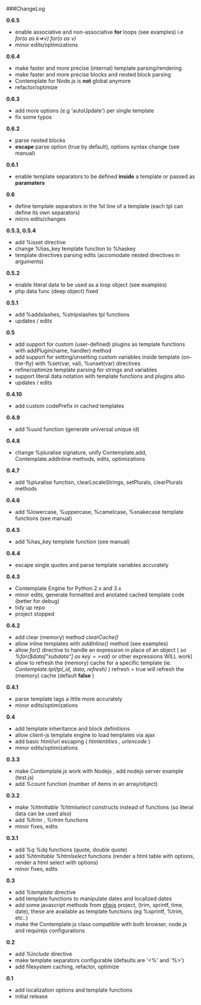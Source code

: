 ###ChangeLog

__0.6.5__
* enable associative and non-associative **for** loops (see examples) i.e *for(o as k=>v)* *for(o as v)*
* minor edits/optimizations


__0.6.4__
* make faster and more precise (internal) template parsing/rendering
* make faster and more precise blocks and nested block parsing
* Contemplate for Node.js is **not** global anymore
* refactor/optimize

__0.6.3__
* add more options (e.g 'autoUpdate') per single template
* fix some typos

__0.6.2__
* parse nested blocks
* **escape** parse option (true by default), options syntax change (see manual)

__0.6.1__
* enable template separators to be defined **inside** a template or passed as **paramaters**

__0.6__
* define template separators in the 1st line of a template (each tpl can define its own separators)
* micro edits/changes


__0.5.3, 0.5.4__
* add %isset directive
* change %has_key template function to %haskey
* template directives parsing edits (accomodate nested directives in arguments)


__0.5.2__
* enable literal data to be used as a loop object (see examples)
* php data func (deep object) fixed


__0.5.1__
* add %addslashes, %stripslashes tpl functions
* updates / edits


__0.5__
* add support for custom (user-defined) plugins as template functions with addPlugin(name, handler) method
* add support for setting/unsetting custom variables inside template (on-the-fly) with %set(var, val), %unset(var) directives
* refine/optimize template parsing for strings and variables
* support literal data notation with template functions and plugins also
* updates / edits


__0.4.10__
* add custom codePrefix in cached templates


__0.4.9__
* add %uuid function (generate universal unique id)


__0.4.8__
* change %pluralise signature, unify Contemplate.add, Contemplate.addInline methods, edits, optimizations


__0.4.7__
* add %pluralise function, clearLocaleStrings, setPlurals, clearPlurals methods


__0.4.6__
* add %lowercase, %uppercase, %camelcase, %snakecase template functions (see manual)

__0.4.5__
* add %has_key template function (see manual)

__0.4.4__
* escape single quotes and parse template variables accurately


__0.4.3__
* Contemplate Engine for Python 2.x and 3.x
* minor edits, generate formatted and anotated cached template code (better for debug)
* tidy up repo
* project stopped


__0.4.2__
* add clear (memory) method _clearCache()_
* allow inline templates with _addInline()_ method (see examples)
* allow _for()_ directive to handle an expression in place of an object ( so _%for($data["subdata"] as $key=>$val)_ or other expressions WILL work)
* allow to refresh the (memory) cache for a specific template (ie. _Contemplate.tpl(tpl_id, data, refresh)_ ) refresh = true will refresh the (memory) cache (default __false__ )


__0.4.1__
* parse template tags a little more accurately
* minor edits/optimizations


__0.4__
* add template inheritance and block definitions
* allow client-js template engine to load templates via ajax
* add basic html/url escaping ( *htmlentities* , *urlencode* )
* minor edits/optimizations


__0.3.3__
* make Contemplate.js work with Nodejs , add nodejs server example (test.js)
* add *%count* function (number of items in an array/object)


__0.3.2__
* make *%htmltable* *%htmlselect* constructs instead of functions (so literal data can be used also)
* add *%ltrim* , *%rtrim* functions
* minor fixes, edits


__0.3.1__
* add *%q* *%dq* functions (quote, double quote)
* add *%htmltable* *%htmlselect* functions (render a html table with options, render a html select with options)
* minor fixes, edits


__0.3__
* add *%template* directive
* add template functions to manipulate dates and localized dates
* add some javascript methods from [phpjs](https://github.com/kvz/phpjs) project, (trim, sprintf, time, date), these are available as template functions (eg %sprintf, %trim, etc..)
* make the Contemplate.js class compatible with both browser, node.js and requirejs configurations


__0.2__
* add *%include* directive
* make template separators configurable (defaults are '<%' and '%>')
* add filesystem caching, refactor, optimize


__0.1__
* add localization options and template functions
* initial release
